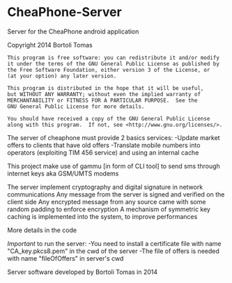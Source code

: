 # CheaPhone-Server
Server for the CheaPhone android application

Copyright 2014 Bortoli Tomas

    This program is free software: you can redistribute it and/or modify
    it under the terms of the GNU General Public License as published by
    the Free Software Foundation, either version 3 of the License, or
    (at your option) any later version.

    This program is distributed in the hope that it will be useful,
    but WITHOUT ANY WARRANTY; without even the implied warranty of
    MERCHANTABILITY or FITNESS FOR A PARTICULAR PURPOSE.  See the
    GNU General Public License for more details.

    You should have received a copy of the GNU General Public License
    along with this program.  If not, see <http://www.gnu.org/licenses/>.

The server of cheaphone must provide 2 basics services:
-Update market offers to clients that have old offers
-Translate mobile numbers into operators (exploiting TIM 456 service) and using an internal cache

This project make use of gammu [in form of CLI tool] to send sms through internet keys aka GSM/UMTS modems 

The server implement cryptography and digital signature in network communications
Any message from the server is signed and verified on the client side
Any encrypted message from any source came with some random padding to enforce encryption
A mechanism of symmetric key caching is implemented into the system, to improve performances

More details in the code

*Important* to run the server:
-You need to install a certificate file with name "CA_key.pkcs8.pem" in the cwd of the server
-The file of offers is needed with name "fileOfOffers" in server's cwd


Server software developed by Bortoli Tomas in 2014

